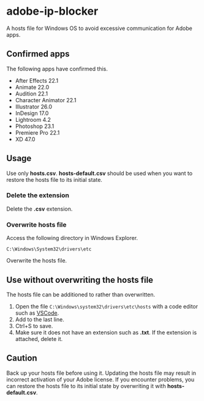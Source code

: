 # adobe-ip-blocker

A hosts file for Windows OS to avoid excessive communication for Adobe apps.

## Confirmed apps
The following apps have confirmed this.

- After Effects 22.1
- Animate 22.0
- Audition 22.1
- Character Animator 22.1
- Illustrator 26.0
- InDesign 17.0
- Lightroom 4.2
- Photoshop 23.1
- Premiere Pro 22.1
- XD 47.0

## Usage

Use only **hosts.csv**. **hosts-default.csv** should be used when you want to restore the hosts file to its initial state.

### Delete the extension

Delete the **.csv** extension.

### Overwrite hosts file

Access the following directory in Windows Explorer.

```
C:\Windows\System32\drivers\etc
```

Overwrite the hosts file.

## Use without overwriting the hosts file

The hosts file can be additioned to rather than overwritten.

1. Open the file `C:\Windows\system32\drivers\etc\hosts` with a code editor such as [VSCode](https://azure.microsoft.com/ja-jp/products/visual-studio-code/).
2. Add to the last line.
3. Ctrl+S to save.
4. Make sure it does not have an extension such as **.txt**. If the extension is attached, delete it.

## Caution

Back up your hosts file before using it. Updating the hosts file may result in incorrect activation of your Adobe license. If you encounter problems, you can restore the hosts file to its initial state by overwriting it with **hosts-default.csv**.
